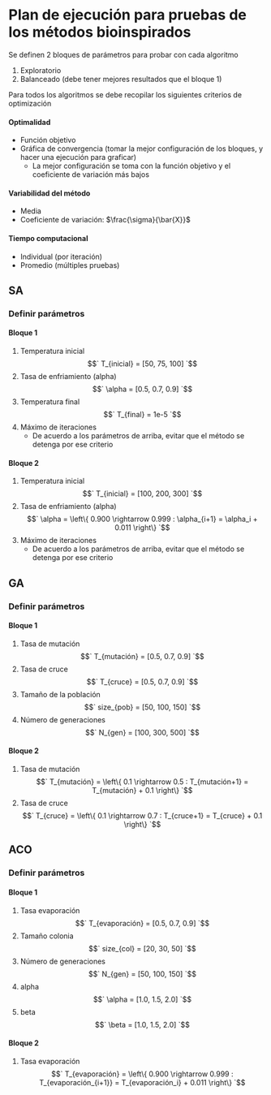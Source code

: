 # Plan de ejecución para pruebas de los métodos bioinspirados

Se definen 2 bloques de parámetros para probar con cada algoritmo
1. Exploratorio
2. Balanceado (debe tener mejores resultados que el bloque 1)

Para todos los algoritmos se debe recopilar los siguientes criterios de optimización

#### Optimalidad
- Función objetivo
- Gráfica de convergencia (tomar la mejor configuración de los bloques, y hacer una ejecución para graficar)
    - La mejor configuración se toma con la función objetivo y el coeficiente de variación más bajos

#### Variabilidad del método
- Media
- Coeficiente de variación: $`\frac{\sigma}{\bar{X}}`$

#### Tiempo computacional
- Individual (por iteración)
- Promedio (múltiples pruebas)

## SA

### Definir parámetros

#### Bloque 1

1. Temperatura inicial
   $$` T_{inicial} = [50, 75, 100] `$$
2. Tasa de enfriamiento (alpha)
   $$` \alpha = [0.5, 0.7, 0.9] `$$
3. Temperatura final
   $$` T_{final} = 1e-5 `$$
4. Máximo de iteraciones
    -  De acuerdo a los parámetros de arriba, evitar que el método se detenga por ese criterio

#### Bloque 2

1. Temperatura inicial
   $$` T_{inicial} = [100, 200, 300] `$$
2. Tasa de enfriamiento (alpha)
   $$` \alpha = \left\{ 0.900 \rightarrow 0.999 : \alpha_{i+1} = \alpha_i + 0.011 \right\} `$$
3. Máximo de iteraciones
    -  De acuerdo a los parámetros de arriba, evitar que el método se detenga por ese criterio

## GA

### Definir parámetros

#### Bloque 1

1. Tasa de mutación
   $$` T_{mutación} = [0.5, 0.7, 0.9] `$$
2. Tasa de cruce
   $$` T_{cruce} = [0.5, 0.7, 0.9] `$$
3. Tamaño de la población
   $$` size_{pob} = [50, 100, 150] `$$
4. Número de generaciones
   $$` N_{gen} = [100, 300, 500] `$$

#### Bloque 2

1. Tasa de mutación
   $$` T_{mutación} = \left\{ 0.1 \rightarrow 0.5 : T_{mutación+1} = T_{mutación} + 0.1 \right\} `$$
2. Tasa de cruce
   $$` T_{cruce} = \left\{ 0.1 \rightarrow 0.7 : T_{cruce+1} = T_{cruce} + 0.1 \right\} `$$

## ACO

### Definir parámetros

#### Bloque 1

1. Tasa evaporación
   $$` T_{evaporación} = [0.5, 0.7, 0.9] `$$
2. Tamaño colonia
   $$` size_{col} = [20, 30, 50] `$$
3. Número de generaciones
   $$` N_{gen} = [50, 100, 150] `$$
4. alpha
   $$` \alpha = [1.0, 1.5, 2.0] `$$
5. beta
   $$` \beta = [1.0, 1.5, 2.0] `$$

#### Bloque 2

1. Tasa evaporación
   $$` T_{evaporación} = \left\{ 0.900 \rightarrow 0.999 : T_{evaporación_{i+1}} = T_{evaporación_i} + 0.011 \right\} `$$